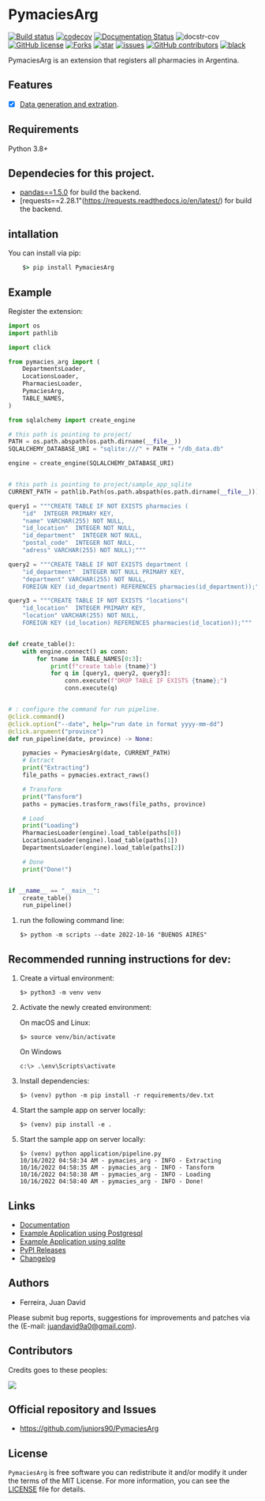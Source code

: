 # PymaciesArg

[![Build status](https://github.com/juniors90/PymaciesArg/actions/workflows/CI.yml/badge.svg)](https://github.com/juniors90/PymaciesArg/actions)
[![codecov](https://codecov.io/gh/juniors90/PymaciesArg/branch/main/graph/badge.svg?token=kMzNWlpS4X)](https://codecov.io/gh/juniors90/PymaciesArg)
[![Documentation Status](https://readthedocs.org/projects/pymaciesarg/badge/?version=latest)](https://pymaciesarg.readthedocs.io/en/latest/?badge=latest)
![docstr-cov](https://img.shields.io/endpoint?url=https://jsonbin.org/juniors90/PymaciesArg/badges/docstr-cov)
[![GitHub license](https://img.shields.io/github/license/juniors90/PymaciesArg)](https://github.com/juniors90/PymaciesArg/blob/main/LICENSE)
[![Forks](https://img.shields.io/github/forks/juniors90/PymaciesArg)](https://github.com/juniors90/PymaciesArg/stargazers)
[![star](https://img.shields.io/github/stars/juniors90/PymaciesArg?color=yellow)](https://github.com/juniors90/PymaciesArg/network/members)
[![issues](https://img.shields.io/github/issues/juniors90/PymaciesArg?color=teal)](https://github.com/juniors90/PymaciesArg/issues)
[![GitHub contributors](https://img.shields.io/github/contributors/juniors90/PymaciesArg?color=green)](https://github.com/juniors90/PymaciesArg/graphs/contributors)
[![black](https://img.shields.io/badge/code%20style-black-000000.svg)](https://github.com/psf/black)

PymaciesArg is an extension that registers all pharmacies in Argentina.

## Features

- [x] [Data generation and extration](https://datos.gob.ar/dataset/salud-listado-establecimientos-farmacias).


## Requirements

Python 3.8+

## Dependecies for this project.

- [pandas==1.5.0](https://pandas.pydata.org/) for build the backend.
- [requests==2.28.1"(https://requests.readthedocs.io/en/latest/) for build the backend.

## intallation

You can install via pip:

```cmd
    $> pip install PymaciesArg
```

## Example

Register the extension:

```python
import os
import pathlib

import click

from pymacies_arg import (
    DepartmentsLoader,
    LocationsLoader,
    PharmaciesLoader,
    PymaciesArg,
    TABLE_NAMES,
)

from sqlalchemy import create_engine

# this path is pointing to project/
PATH = os.path.abspath(os.path.dirname(__file__))
SQLALCHEMY_DATABASE_URI = "sqlite:///" + PATH + "/db_data.db"

engine = create_engine(SQLALCHEMY_DATABASE_URI)


# this path is pointing to project/sample_app_sqlite
CURRENT_PATH = pathlib.Path(os.path.abspath(os.path.dirname(__file__)))

query1 = """CREATE TABLE IF NOT EXISTS pharmacies (
    "id"  INTEGER PRIMARY KEY,
    "name" VARCHAR(255) NOT NULL,
    "id_location"  INTEGER NOT NULL,
    "id_department"  INTEGER NOT NULL,
    "postal_code"  INTEGER NOT NULL,
    "adress" VARCHAR(255) NOT NULL);"""

query2 = """CREATE TABLE IF NOT EXISTS department (
    "id_department"  INTEGER NOT NULL PRIMARY KEY,
    "department" VARCHAR(255) NOT NULL,
    FOREIGN KEY (id_department) REFERENCES pharmacies(id_department));"""

query3 = """CREATE TABLE IF NOT EXISTS "locations"(
    "id_location"  INTEGER PRIMARY KEY,
    "location" VARCHAR(255) NOT NULL,
    FOREIGN KEY (id_location) REFERENCES pharmacies(id_location));"""


def create_table():
    with engine.connect() as conn:
        for tname in TABLE_NAMES[0:3]:
            print(f"create table {tname}")
            for q in [query1, query2, query3]:
                conn.execute(f"DROP TABLE IF EXISTS {tname};")
                conn.execute(q)


# : configure the command for run pipeline.
@click.command()
@click.option("--date", help="run date in format yyyy-mm-dd")
@click.argument("province")
def run_pipeline(date, province) -> None:

    pymacies = PymaciesArg(date, CURRENT_PATH)
    # Extract
    print("Extracting")
    file_paths = pymacies.extract_raws()

    # Transform
    print("Tansform")
    paths = pymacies.trasform_raws(file_paths, province)

    # Load
    print("Loading")
    PharmaciesLoader(engine).load_table(paths[0])
    LocationsLoader(engine).load_table(paths[1])
    DepartmentsLoader(engine).load_table(paths[2])

    # Done
    print("Done!")


if __name__ == "__main__":
    create_table()
    run_pipeline()
```

1. run the following command line:

    ```shell script
    $> python -m scripts --date 2022-10-16 "BUENOS AIRES"
    ```

## Recommended running instructions for dev:

1. Create a virtual environment:

    ```shell script
    $> python3 -m venv venv
    ```

2. Activate the newly created environment:

   On macOS and Linux:
    ```shell script
    $> source venv/bin/activate
    ```
   
   On Windows
   ```
   c:\> .\env\Scripts\activate
   ```

3. Install dependencies:

    ```shell script
    $> (venv) python -m pip install -r requirements/dev.txt
    ```
4. Start the sample app on server locally:

    ```shell script
    $> (venv) pip install -e .
    ```

5. Start the sample app on server locally:

    ```shell script
    $> (venv) python application/pipeline.py
    10/16/2022 04:58:34 AM - pymacies_arg - INFO - Extracting
    10/16/2022 04:58:35 AM - pymacies_arg - INFO - Tansform
    10/16/2022 04:58:38 AM - pymacies_arg - INFO - Loading
    10/16/2022 04:58:40 AM - pymacies_arg - INFO - Done!
    ```
    
## Links

- [Documentation](https://pymaciesarg.readthedocs.io)
- [Example Application using Postgresql](https://github.com/juniors90/PymaciesArg/tree/main/sample_app_postgres)
- [Example Application using sqlite](https://github.com/juniors90/PymaciesArg/tree/main/sample_app_sqlite)
- [PyPI Releases](https://pypi.org/project/PymaciesArg/)
- [Changelog](https://github.com/juniors90/PymaciesArg/blob/main/CHANGELOG.rst)

## Authors

- Ferreira, Juan David

Please submit bug reports, suggestions for improvements and patches via
the (E-mail: juandavid9a0@gmail.com).

## Contributors

Credits goes to these peoples:

<a href="https://github.com/juniors90/PymaciesArg/graphs/contributors">
  <img src="https://contrib.rocks/image?repo=juniors90/PymaciesArg" />
</a>

## Official repository and Issues

- https://github.com/juniors90/PymaciesArg


## License

`PymaciesArg` is free software you can redistribute it and/or modify it
under the terms of the MIT License. For more information, you can see the
[LICENSE](https://github.com/juniors90/PymaciesArg/blob/main/LICENSE) file
for details.
